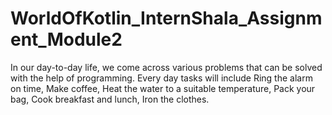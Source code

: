 # WorldOfKotlin_InternShala_Assignment_Module2
In our day-to-day life, we come across various problems that can be solved with the help of programming. Every day tasks will include Ring the alarm on time, Make coffee, Heat the water to a suitable temperature, Pack your bag, Cook breakfast and lunch, Iron the clothes.
